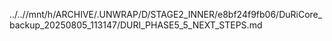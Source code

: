 ../..//mnt/h/ARCHIVE/.UNWRAP/D/STAGE2_INNER/e8bf24f9fb06/DuRiCore_backup_20250805_113147/DURI_PHASE5_5_NEXT_STEPS.md